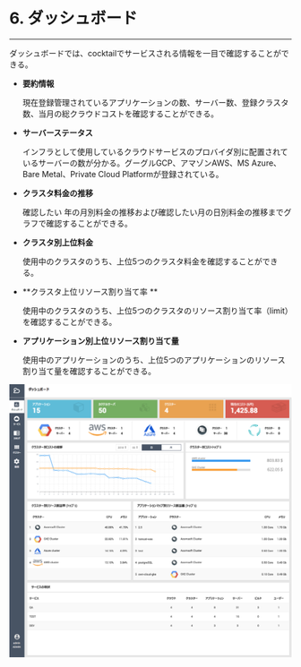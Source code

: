 # 6. ダッシュボード

---

ダッシュボードでは、cocktailでサービスされる情報を一目で確認することができる。

* **要約情報**

  現在登録管理されているアプリケーションの数、サーバー数、登録クラスタ数、当月の総クラウドコストを確認することができる。

* **サーバーステータス**

  インフラとして使用しているクラウドサービスのプロバイダ別に配置されているサーバーの数が分かる。グーグルGCP、アマゾンAWS、MS Azure、Bare Metal、Private Cloud Platformが登録されている。

* **クラスタ料金の推移**

  確認したい 年の月別料金の推移および確認したい月の日別料金の推移までグラフで確認することができる。

* **クラスタ別上位料金**

  使用中のクラスタのうち、上位5つのクラスタ料金を確認することができる。

* **クラスタ上位リソース割り当て率 **

  使用中のクラスタのうち、上位5つのクラスタのリソース割り当て率（limit）を確認することができる。

* **アプリケーション別上位リソース割り当て量**

  使用中のアプリケーションのうち、上位5つのアプリケーションのリソース割り当て量を確認することができる。

![](/assets/JP/2.5/6_1.png)


